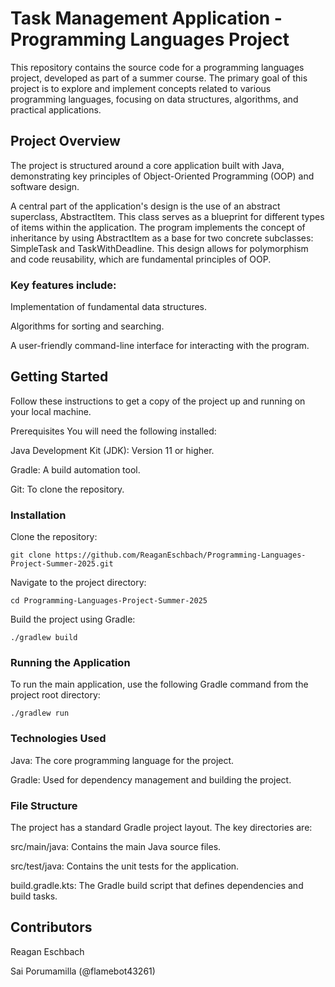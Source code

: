 # Task Management Application - Programming Languages Project
This repository contains the source code for a programming languages project, developed as part of a summer course. The primary goal of this project is to explore and implement concepts related to various programming languages, focusing on data structures, algorithms, and practical applications.

## Project Overview
The project is structured around a core application built with Java, demonstrating key principles of Object-Oriented Programming (OOP) and software design.

A central part of the application's design is the use of an abstract superclass, AbstractItem. This class serves as a blueprint for different types of items within the application. The program implements the concept of inheritance by using AbstractItem as a base for two concrete subclasses: SimpleTask and TaskWithDeadline. This design allows for polymorphism and code reusability, which are fundamental principles of OOP.

### Key features include:

Implementation of fundamental data structures.

Algorithms for sorting and searching.

A user-friendly command-line interface for interacting with the program.

## Getting Started
Follow these instructions to get a copy of the project up and running on your local machine.

Prerequisites
You will need the following installed:

Java Development Kit (JDK): Version 11 or higher.

Gradle: A build automation tool.

Git: To clone the repository.

### Installation
Clone the repository:
```
git clone https://github.com/ReaganEschbach/Programming-Languages-Project-Summer-2025.git
```


Navigate to the project directory:
```
cd Programming-Languages-Project-Summer-2025
```


Build the project using Gradle:
```
./gradlew build
```


### Running the Application
To run the main application, use the following Gradle command from the project root directory:
```
./gradlew run
```


### Technologies Used
Java: The core programming language for the project.

Gradle: Used for dependency management and building the project.

### File Structure
The project has a standard Gradle project layout. The key directories are:

src/main/java: Contains the main Java source files.

src/test/java: Contains the unit tests for the application.

build.gradle.kts: The Gradle build script that defines dependencies and build tasks.

## Contributors
Reagan Eschbach

Sai Porumamilla (@flamebot43261)
